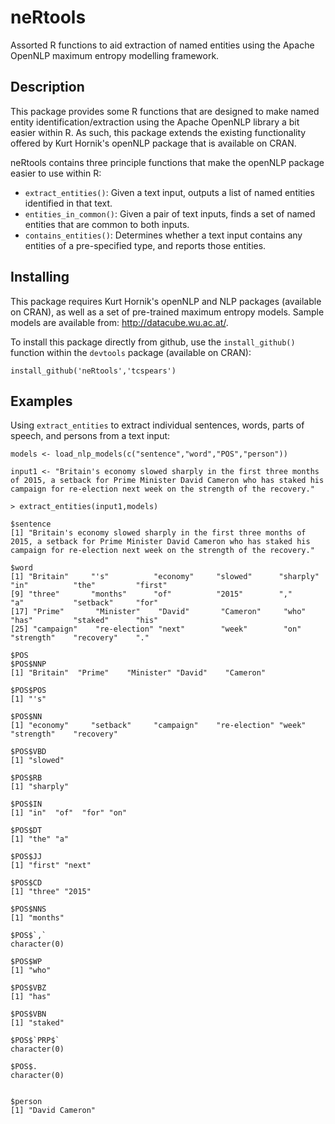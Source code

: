 # neRtools
Assorted R functions to aid extraction of named entities using the Apache OpenNLP maximum entropy modelling framework.

## Description
This package provides some R functions that are designed to make named entity identification/extraction using the Apache OpenNLP library a bit easier within R. As such, this package extends the existing functionality offered by Kurt Hornik's openNLP package that is available on CRAN.

neRtools contains three principle functions that make the openNLP package easier to use within R:
* `extract_entities()`: Given a text input, outputs a list of named entities identified in that text.
* `entities_in_common()`: Given a pair of text inputs, finds a set of named entities that are common to both inputs.
* `contains_entities()`: Determines whether a text input contains any entities of a pre-specified type, and reports those entities.

## Installing
This package requires Kurt Hornik's openNLP and NLP packages (available on CRAN), as well as a set of pre-trained maximum entropy models. Sample models are available from: http://datacube.wu.ac.at/.

To install this package directly from github, use the `install_github()` function within the `devtools` package (available on CRAN):
```
install_github('neRtools','tcspears')
```

## Examples
Using `extract_entities` to extract individual sentences, words, parts of speech, and persons from a text input:

```
models <- load_nlp_models(c("sentence","word","POS","person"))

input1 <- "Britain's economy slowed sharply in the first three months of 2015, a setback for Prime Minister David Cameron who has staked his campaign for re-election next week on the strength of the recovery."

> extract_entities(input1,models)

$sentence
[1] "Britain's economy slowed sharply in the first three months of 2015, a setback for Prime Minister David Cameron who has staked his campaign for re-election next week on the strength of the recovery."

$word
[1] "Britain"     "'s"          "economy"     "slowed"      "sharply"     "in"          "the"         "first"      
[9] "three"       "months"      "of"          "2015"        ","           "a"           "setback"     "for"        
[17] "Prime"       "Minister"    "David"       "Cameron"     "who"         "has"         "staked"      "his"        
[25] "campaign"    "re-election" "next"        "week"        "on"          "strength"    "recovery"    "."          

$POS
$POS$NNP
[1] "Britain"  "Prime"    "Minister" "David"    "Cameron" 

$POS$POS
[1] "'s"

$POS$NN
[1] "economy"     "setback"     "campaign"    "re-election" "week"        "strength"    "recovery"   

$POS$VBD
[1] "slowed"

$POS$RB
[1] "sharply"

$POS$IN
[1] "in"  "of"  "for" "on" 

$POS$DT
[1] "the" "a"  

$POS$JJ
[1] "first" "next" 

$POS$CD
[1] "three" "2015" 

$POS$NNS
[1] "months"

$POS$`,`
character(0)

$POS$WP
[1] "who"

$POS$VBZ
[1] "has"

$POS$VBN
[1] "staked"

$POS$`PRP$`
character(0)

$POS$.
character(0)


$person
[1] "David Cameron"

```


